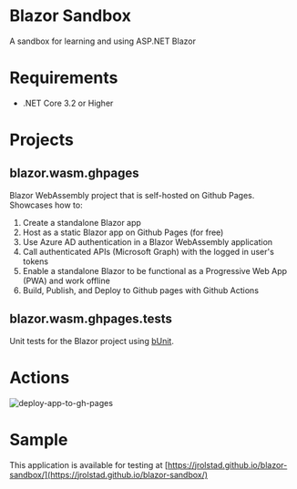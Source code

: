 # Blazor Sandbox
A sandbox for learning and using ASP.NET Blazor

# Requirements
* .NET Core 3.2 or Higher

# Projects
## blazor.wasm.ghpages
Blazor WebAssembly project that is self-hosted on Github Pages.  Showcases how to:

1. Create a standalone Blazor app
2. Host as a static Blazor app on Github Pages (for free)
3. Use Azure AD authentication in a Blazor WebAssembly application
4. Call authenticated APIs (Microsoft Graph) with the logged in user's tokens
5. Enable a standalone Blazor to be functional as a Progressive Web App (PWA) and work offline
6. Build, Publish, and Deploy to Github pages with Github Actions

## blazor.wasm.ghpages.tests
Unit tests for the Blazor project using [bUnit](https://bunit.egilhansen.com/index.html).

# Actions
![deploy-app-to-gh-pages](https://github.com/jrolstad/blazor-sandbox/workflows/deploy-app-to-gh-pages/badge.svg)

# Sample
This application is available for testing at [https://jrolstad.github.io/blazor-sandbox/](https://jrolstad.github.io/blazor-sandbox/)